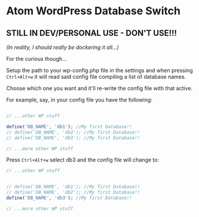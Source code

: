 Atom WordPress Database Switch
==============================

## STILL IN DEV/PERSONAL USE - DON'T USE!!!

_(In reality, I should really be dockering it all...)_

For the curious though...

Setup the path to your wp-config.php file in the settings and when pressing
`Ctrl+Alt+w` it will read said config file compiling a list of database names.

Choose which one you want and it'll re-write the config file with that active.

For example, say, in your config file you have the following:

```php

// ...other WP stuff

define('DB_NAME', 'db1'); //My first Database!!
// define('DB_NAME', 'db2'); //My first Database!!
// define('DB_NAME', 'db3'); //My first Database!!

// ...more other WP stuff

```

Press `Ctrl+Alt+w` select db3 and the config file will change to:

```php
// ...other WP stuff


// define('DB_NAME', 'db1'); //My first Database!!
// define('DB_NAME', 'db2'); //My first Database!!
define('DB_NAME', 'db3'); //My first Database!!

// ...more other WP stuff
```
